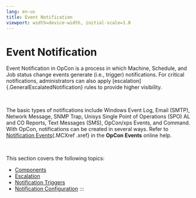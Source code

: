 ```yaml
---
lang: en-us
title: Event Notification
viewport: width=device-width, initial-scale=1.0
---
```


#  Event Notification

Event Notification in OpCon is a process in
which Machine, Schedule, and Job status change events generate (i.e.,
trigger) notifications. For critical notifications, administrators can
also apply [escalation]{.GeneralEscalatedNotification} rules to provide higher visibility.

 

The basic types of notifications include Windows Event Log, Email
(SMTP), Network Message, SNMP Trap, Unisys Single Point of Operations
(SPO) AL and CO Reports, Text Messages (SMS), OpCon/xps Events, and
Command. With OpCon, notifications can be
created in several ways. Refer to [Notification Events](https://help.smatechnologies.com/opcon/core/latest/OpCon-Events/Event-Types.md#Notifica){.MCXref
.xref} in the **OpCon Events** online help.

 

This section covers the following topics:

-   [Components](Components.md)
-   [Escalation](Escalation.md)
-   [Notification Triggers](Notification-Triggers.md)
-   [Notification     Configuration](Notification-Configuration.md)
:::

 

